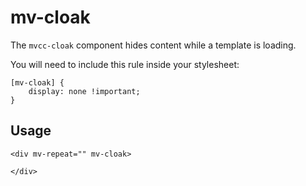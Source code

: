 # mv-cloak

 The `mvcc-cloak` component hides content while a template is loading.

You will need to include this rule inside your stylesheet:

	[mv-cloak] {
	    display: none !important;
	}

## Usage

	<div mv-repeat="" mv-cloak>

	</div>


